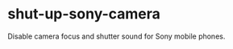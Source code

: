 shut-up-sony-camera
===================

Disable camera focus and shutter sound for Sony mobile phones.
